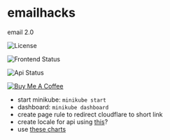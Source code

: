 # emailhacks

email 2.0

![License](https://img.shields.io/badge/License-CC--BY--NC--SA--4.0-green)

![Frontend Status](https://github.com/jschmidtnj/emailhacks/workflows/.github/workflows/frontend.yml/badge.svg)

![Api Status](https://github.com/jschmidtnj/emailhacks/workflows/.github/workflows/api.yml/badge.svg)

[![Buy Me A Coffee](https://bmc-cdn.nyc3.digitaloceanspaces.com/BMC-button-images/custom_images/orange_img.png)](https://www.buymeacoffee.com/IU2gHt3Qn)

- start minikube: `minikube start`
- dashboard: `minikube dashboard`
- create page rule to redirect cloudflare to short link
- create locale for api using [this](https://github.com/nicksnyder/go-i18n)?
- use [these charts](https://github.com/apexcharts/vue-apexcharts)
